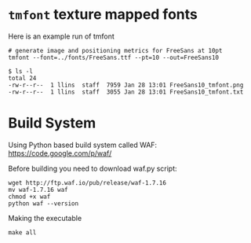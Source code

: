 # `tmfont` texture mapped fonts

Here is an example run of tmfont

    # generate image and positioning metrics for FreeSans at 10pt
    tmfont --font=../fonts/FreeSans.ttf --pt=10 --out=FreeSans10

    $ ls -l
    total 24
    -rw-r--r--  1 llins  staff  7959 Jan 28 13:01 FreeSans10_tmfont.png
    -rw-r--r--  1 llins  staff  3055 Jan 28 13:01 FreeSans10_tmfont.txt


# Build System

Using Python based build system called WAF: https://code.google.com/p/waf/

Before building you need to download waf.py script:

    wget http://ftp.waf.io/pub/release/waf-1.7.16
    mv waf-1.7.16 waf
    chmod +x waf
    python waf --version

Making the executable

    make all


